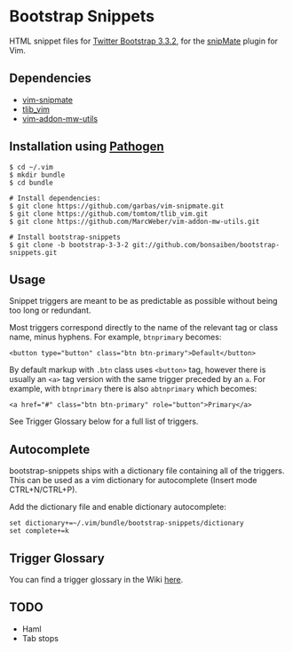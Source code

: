 # Bootstrap Snippets

HTML snippet files for [Twitter Bootstrap 3.3.2](http://getbootstrap.com/), for the [snipMate](https://github.com/garbas/vim-snipmate) plugin for Vim.

## Dependencies

- [vim-snipmate](https://github.com/garbas/vim-snipmate)
- [tlib\_vim](https://github.com/tomtom/tlib_vim)
- [vim-addon-mw-utils](https://github.com/MarcWeber/vim-addon-mw-utils)

## Installation using [Pathogen](https://github.com/tpope/vim-pathogen)

    $ cd ~/.vim
    $ mkdir bundle
    $ cd bundle

    # Install dependencies:
    $ git clone https://github.com/garbas/vim-snipmate.git
    $ git clone https://github.com/tomtom/tlib_vim.git
    $ git clone https://github.com/MarcWeber/vim-addon-mw-utils.git

    # Install bootstrap-snippets
    $ git clone -b bootstrap-3-3-2 git://github.com/bonsaiben/bootstrap-snippets.git


## Usage

Snippet triggers are meant to be as predictable as possible without being too long or redundant.

Most triggers correspond directly to the name of the relevant tag or class name, minus hyphens. For example, `btnprimary` becomes:

    <button type="button" class="btn btn-primary">Default</button>

By default markup with `.btn` class uses `<button>` tag, however there is usually an `<a>` tag version with the same trigger preceded by an `a`. For example, with `btnprimary` there is also `abtnprimary` which becomes:

    <a href="#" class="btn btn-primary" role="button">Primary</a>

See Trigger Glossary below for a full list of triggers.

## Autocomplete

bootstrap-snippets ships with a dictionary file containing all of the triggers. This can be used as a vim dictionary for autocomplete (Insert mode CTRL+N/CTRL+P).

Add the dictionary file and enable dictionary autocomplete:

```vim
set dictionary+=~/.vim/bundle/bootstrap-snippets/dictionary
set complete+=k
```

## Trigger Glossary

You can find a trigger glossary in the Wiki [here](https://github.com/bonsaiben/bootstrap-snippets/wiki/Trigger-Glossary).

## TODO

- Haml
- Tab stops
